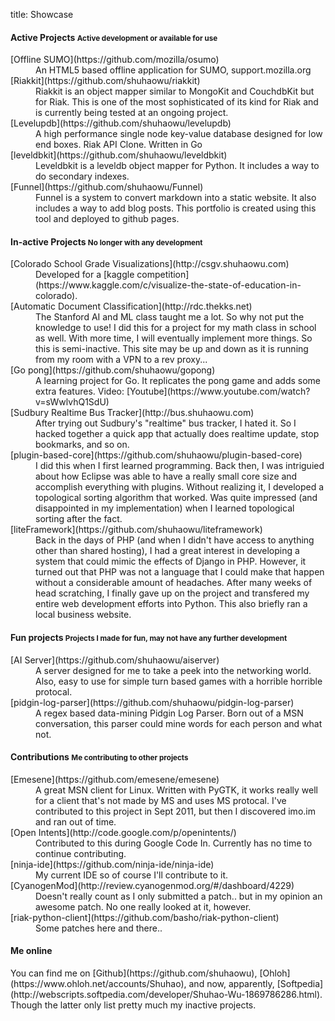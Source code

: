 title: Showcase

#### Active Projects <small>Active development or available for use</small> ####
<dl>
<dt>[Offline SUMO](https://github.com/mozilla/osumo)</dt>
<dd>An HTML5 based offline application for SUMO, support.mozilla.org</dd>
<dt>[Riakkit](https://github.com/shuhaowu/riakkit)</dt>
<dd>Riakkit is an object mapper similar to MongoKit and CouchdbKit but for Riak. This is one of the most sophisticated of its kind for Riak and is currently being tested at an ongoing project.</dd>
<dt>[Levelupdb](https://github.com/shuhaowu/levelupdb)</dt>
<dd>A high performance single node key-value database designed for low end boxes. Riak API Clone. Written in Go</dd>
<dt>[leveldbkit](https://github.com/shuhaowu/leveldbkit)</dd>
<dd>Leveldbkit is a leveldb object mapper for Python. It includes a way to do secondary indexes.</dd>
<dt>[Funnel](https://github.com/shuhaowu/Funnel)</dt>
<dd>Funnel is a system to convert markdown into a static website. It also includes a way to add blog posts. This portfolio is created using this tool and deployed to github pages.</dd>
</dl>


#### In-active Projects <small>No longer with any development</small> ####
<dl>
<dt>[Colorado School Grade Visualizations](http://csgv.shuhaowu.com)</dt>
<dd>Developed for a [kaggle competition](https://www.kaggle.com/c/visualize-the-state-of-education-in-colorado).</dd>
<dt>[Automatic Document Classification](http://rdc.thekks.net)</dt>
<dd>The Stanford AI and ML class taught me a lot. So why not put the knowledge to use! I did this for a project for my math class in school as well. With more time, I will eventually implement more things. So this is semi-inactive. This site may be up and down as it is running from my room with a VPN to a rev proxy...</dd>
<dt>[Go pong](https://github.com/shuhaowu/gopong)</dt>
<dd>A learning project for Go. It replicates the pong game and adds some extra features. Video: [Youtube](https://www.youtube.com/watch?v=sWwlvhQ1SdU)</dd>
<dt>[Sudbury Realtime Bus Tracker](http://bus.shuhaowu.com)</dt>
<dd>After trying out Sudbury's "realtime" bus tracker, I hated it. So I hacked together a quick app that actually does realtime update, stop bookmarks, and so on.</dd>
<dt>[plugin-based-core](https://github.com/shuhaowu/plugin-based-core)</dt>
<dd>I did this when I first learned programming. Back then, I was intriguied about how Eclipse was able to have a really small core size and accomplish everything with plugins. Without realizing it, I developed a topological sorting algorithm that worked. Was quite impressed (and disappointed in my implementation) when I learned topological sorting after the fact.</dd>
<dt>[liteFramework](https://github.com/shuhaowu/liteframework)</dt>
<dd>Back in the days of PHP (and when I didn't have access to anything other
than shared hosting), I had a great interest in developing a system that could
mimic the effects of Django in PHP. However, it turned out that PHP was not a
language that I could make that happen without a considerable amount of
headaches. After many weeks of head scratching, I finally gave up on the
project and transfered my entire web development efforts into Python. This
also briefly ran a local business website.</dd>
</dl>



#### Fun projects <small>Projects I made for fun, may not have any further development</small> ####
<dl>
<dt>[AI Server](https://github.com/shuhaowu/aiserver)</dt>
<dd>A server designed for me to take a peek into the networking world.
 Also, easy to use for simple turn based games with a horrible horrible protocal.</dd>
<dt>[pidgin-log-parser](https://github.com/shuhaowu/pidgin-log-parser)</dt>
<dd>A regex based data-mining Pidgin Log Parser. Born out of a MSN conversation,
this parser could mine words for each person and what not.</dd>
</dl>


#### Contributions <small>Me contributing to other projects</small> ####
<dl>
<dt>[Emesene](https://github.com/emesene/emesene)</dt>
<dd>A great MSN client for Linux. Written with PyGTK, it works really well for a client that's not made by MS and uses MS protocal. I've contributed to this project in Sept 2011, but then I discovered imo.im and ran out of time.</dd>
<dt>[Open Intents](http://code.google.com/p/openintents/)</dt>
<dd>Contributed to this during Google Code In. Currently has no time to continue contributing.</dd>
<dt>[ninja-ide](https://github.com/ninja-ide/ninja-ide)</dt>
<dd>My current IDE so of course I'll contribute to it.</dd>
<dt>[CyanogenMod](http://review.cyanogenmod.org/#/dashboard/4229)</dt>
<dd>Doesn't really count as I only submitted a patch.. but in my opinion an awesome patch. No one really looked at it, however.</dd>
<dt>[riak-python-client](https://github.com/basho/riak-python-client)</dt>
<dd>Some patches here and there..</dd>
</dl>

#### Me online ####
<p>You can find me on [Github](https://github.com/shuhaowu), [Ohloh](https://www.ohloh.net/accounts/Shuhao), and now, apparently, [Softpedia](http://webscripts.softpedia.com/developer/Shuhao-Wu-1869786286.html). Though the latter only list pretty much my inactive projects.</p>
